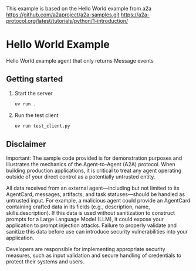 This example is based on the Hello World example from a2a
https://github.com/a2aproject/a2a-samples.git
https://a2a-protocol.org/latest/tutorials/python/1-introduction/


# Hello World Example

Hello World example agent that only returns Message events

## Getting started

1. Start the server

   ```bash
   uv run .
   ```

2. Run the test client

   ```bash
   uv run test_client.py
   ```

## Disclaimer
Important: The sample code provided is for demonstration purposes and illustrates the mechanics of the Agent-to-Agent (A2A) protocol. When building production applications, it is critical to treat any agent operating outside of your direct control as a potentially untrusted entity.

All data received from an external agent—including but not limited to its AgentCard, messages, artifacts, and task statuses—should be handled as untrusted input. For example, a malicious agent could provide an AgentCard containing crafted data in its fields (e.g., description, name, skills.description). If this data is used without sanitization to construct prompts for a Large Language Model (LLM), it could expose your application to prompt injection attacks.  Failure to properly validate and sanitize this data before use can introduce security vulnerabilities into your application.

Developers are responsible for implementing appropriate security measures, such as input validation and secure handling of credentials to protect their systems and users.